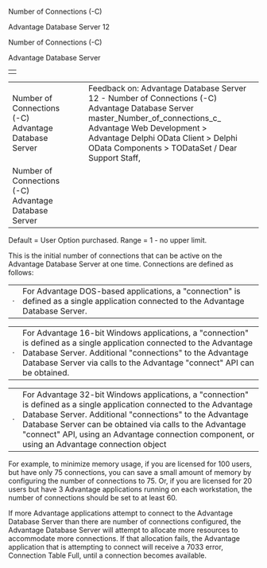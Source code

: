 Number of Connections (-C)




Advantage Database Server 12  

Number of Connections (-C)

Advantage Database Server

|  |
| --- |
|  |

|  |  |  |  |  |
| --- | --- | --- | --- | --- |
| Number of Connections (-C)  Advantage Database Server |  |  | Feedback on: Advantage Database Server 12 - Number of Connections (-C) Advantage Database Server master\_Number\_of\_connections\_c\_ Advantage Web Development > Advantage Delphi OData Client > Delphi OData Components > TODataSet / Dear Support Staff, |  |
| Number of Connections (-C)  Advantage Database Server |  |  |  |  |

Default = User Option purchased. Range = 1 - no upper limit.

This is the initial number of connections that can be active on the Advantage Database Server at one time. Connections are defined as follows:

|  |  |
| --- | --- |
| · | For Advantage DOS-based applications, a "connection" is defined as a single application connected to the Advantage Database Server. |

|  |  |
| --- | --- |
| · | For Advantage 16-bit Windows applications, a "connection" is defined as a single application connected to the Advantage Database Server. Additional "connections" to the Advantage Database Server via calls to the Advantage "connect" API can be obtained. |

|  |  |
| --- | --- |
| · | For Advantage 32-bit Windows applications, a "connection" is defined as a single application connected to the Advantage Database Server. Additional "connections" to the Advantage Database Server can be obtained via calls to the Advantage "connect" API, using an Advantage connection component, or using an Advantage connection object |

For example, to minimize memory usage, if you are licensed for 100 users, but have only 75 connections, you can save a small amount of memory by configuring the number of connections to 75. Or, if you are licensed for 20 users but have 3 Advantage applications running on each workstation, the number of connections should be set to at least 60.

If more Advantage applications attempt to connect to the Advantage Database Server than there are number of connections configured, the Advantage Database Server will attempt to allocate more resources to accommodate more connections. If that allocation fails, the Advantage application that is attempting to connect will receive a 7033 error, Connection Table Full, until a connection becomes available.